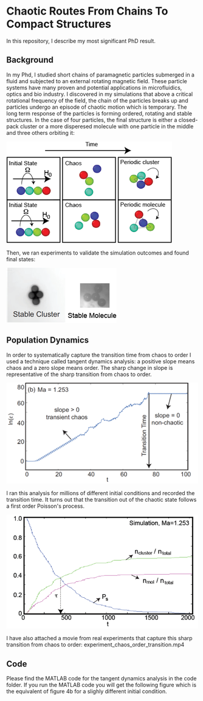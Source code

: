 # Chaotic Routes From Chains To Compact Structures
In this repository, I describe my most significant PhD result. 

## Background
In my Phd, I studied short chains of paramagnetic particles submerged in a fluid and subjected to an external rotating magnetic field. These particle systems have many proven and potential applications in microfluidics, optics and bio industry. I discovered in my simulations that above a critical rotational frequency of the field, the chain of the particles breaks up and particles undergo an episode of chaotic motion which is temporary. The long term response of the particles is forming ordered, rotating and stable structures. In the case of four particles, the final structure is either a closed-pack cluster or a more disperesed molecule with one particle in the middle and three others orbiting it: 

![](Figures/simulation.png)

Then, we ran experiments to validate the simulation outcomes and found final states: 

![](Figures/experiment2.png)

## Population Dynamics
In order to systematically capture the transition time from chaos to order I used a technique called tangent dynamics analysis: a positive slope means chaos and a zero slope means order. The sharp change in slope is representative of the sharp transition from chaos to order. 

![](Figures/fig4b.png)

I ran this analysis for millions of different initial conditions and recorded the transition time. It turns out that the transition out of the chaotic state follows a first order Poisson's process. 

![](Figures/poisson.png)

I have also attached a movie from real experiments that capture this sharp transition from chaos to order: experiment_chaos_order_transition.mp4

## Code
Please find the MATLAB code for the tangent dynamics analysis in the code folder. 
If you run the MATLAB code you will get the following figure which is the equivalent of figure 4b for a slighly different initial condition. 


